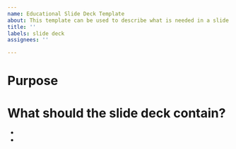 ```yaml
---
name: Educational Slide Deck Template
about: This template can be used to describe what is needed in a slide deck.
title: ''
labels: slide deck
assignees: ''

---
```


# Purpose

# What should the slide deck contain?
* 
*
